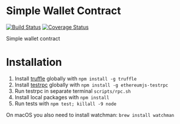 # Simple Wallet Contract

[![Build Status](https://travis-ci.org/bitclave/simple-wallet-contract.svg?branch=master)](https://travis-ci.org/bitclave/simple-wallet-contract)
[![Coverage Status](https://coveralls.io/repos/github/bitclave/simple-wallet-contract/badge.svg)](https://coveralls.io/github/bitclave/simple-wallet-contract)

Simple wallet contract

# Installation

1. Install [truffle](http://truffleframework.com) globally with `npm install -g truffle`
2. Install [testrpc](https://github.com/ethereumjs/testrpc) globally with `npm install -g ethereumjs-testrpc`
3. Run testrpc in separate terminal `scripts/rpc.sh`
4. Install local packages with `npm install`
5. Run tests with `npm test; killall -9 node`

On macOS you also need to install watchman: `brew install watchman`
